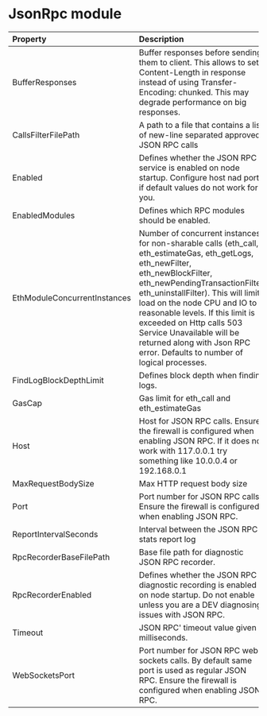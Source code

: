 # JsonRpc module

| Property | Description | Default |
| :--- | :--- | :--- |
| BufferResponses | Buffer responses before sending them to client. This allows to set Content-Length in response instead of using Transfer-Encoding: chunked. This may degrade performance on big responses. | false |
| CallsFilterFilePath | A path to a file that contains a list of new-line separated approved JSON RPC calls | Data/jsonrpc.filter |
| Enabled | Defines whether the JSON RPC service is enabled on node startup. Configure host nad port if default values do not work for you. | false |
| EnabledModules | Defines which RPC modules should be enabled. | System.String\[\] |
| EthModuleConcurrentInstances | Number of concurrent instances for non-sharable calls \(eth\_call, eth\_estimateGas, eth\_getLogs, eth\_newFilter, eth\_newBlockFilter, eth\_newPendingTransactionFilter, eth\_uninstallFilter\). This will limit load on the node CPU and IO to reasonable levels. If this limit is exceeded on Http calls 503 Service Unavailable will be returned along with Json RPC error. Defaults to number of logical processes. |  |
| FindLogBlockDepthLimit | Defines block depth when finding logs. | 1000 |
| GasCap | Gas limit for eth\_call and eth\_estimateGas | 100000000 |
| Host | Host for JSON RPC calls. Ensure the firewall is configured when enabling JSON RPC. If it does not work with 117.0.0.1 try something like 10.0.0.4 or 192.168.0.1 | "127.0.0.1" |
| MaxRequestBodySize | Max HTTP request body size | 30000000 |
| Port | Port number for JSON RPC calls. Ensure the firewall is configured when enabling JSON RPC. | 8545 |
| ReportIntervalSeconds | Interval between the JSON RPC stats report log | 300 |
| RpcRecorderBaseFilePath | Base file path for diagnostic JSON RPC recorder. | "logs/rpc.{counter}.txt" |
| RpcRecorderEnabled | Defines whether the JSON RPC diagnostic recording is enabled on node startup. Do not enable unless you are a DEV diagnosing issues with JSON RPC. | false |
| Timeout | JSON RPC' timeout value given in milliseconds. | 20000 |
| WebSocketsPort | Port number for JSON RPC web sockets calls. By default same port is used as regular JSON RPC. Ensure the firewall is configured when enabling JSON RPC. | 8545 |

